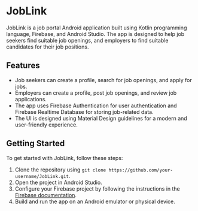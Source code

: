 # JobLink

JobLink is a job portal Android application built using Kotlin programming language, Firebase, and Android Studio. The app is designed to help job seekers find suitable job openings, and employers to find suitable candidates for their job positions.

## Features

- Job seekers can create a profile, search for job openings, and apply for jobs.
- Employers can create a profile, post job openings, and review job applications.
- The app uses Firebase Authentication for user authentication and Firebase Realtime Database for storing job-related data.
- The UI is designed using Material Design guidelines for a modern and user-friendly experience.

## Getting Started

To get started with JobLink, follow these steps:

1. Clone the repository using `git clone https://github.com/your-username/JobLink.git`.
2. Open the project in Android Studio.
3. Configure your Firebase project by following the instructions in the [Firebase documentation](https://firebase.google.com/docs/android/setup).
4. Build and run the app on an Android emulator or physical device.
